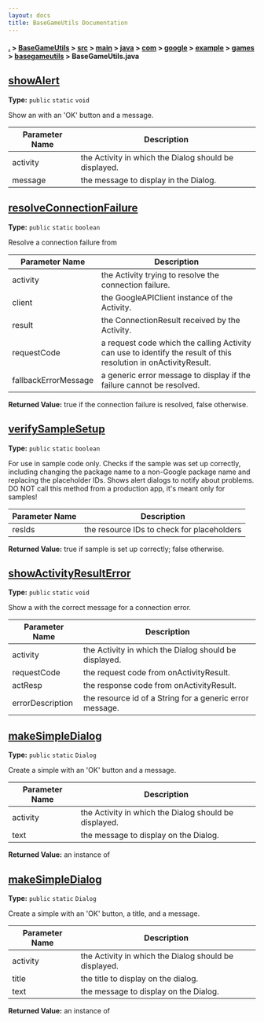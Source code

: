 ```yaml
---
layout: docs
title: BaseGameUtils Documentation
---
```

#### [.](./../../../../../../../../../index) > [BaseGameUtils](./../../../../../../../../index) > [src](./../../../../../../../index) > [main](./../../../../../../index) > [java](./../../../../../index) > [com](./../../../../index) > [google](./../../../index) > [example](./../../index) > [games](./../index) > [basegameutils](./index) > **BaseGameUtils.java**

## [showAlert](https://github.com/TheAndroidMaster/Asteroid/blob/master/BaseGameUtils/src/main/java/com/google/example/games/basegameutils/BaseGameUtils.java#L17)

**Type:** `public` `static` `void`

Show an with an 'OK' button and a message. 





|Parameter Name|Description|
|-----|-----|
|activity|the Activity in which the Dialog should be displayed.|
|message|the message to display in the Dialog.  |








## [resolveConnectionFailure](https://github.com/TheAndroidMaster/Asteroid/blob/master/BaseGameUtils/src/main/java/com/google/example/games/basegameutils/BaseGameUtils.java#L28)

**Type:** `public` `static` `boolean`

Resolve a connection failure from 






|Parameter Name|Description|
|-----|-----|
|activity|the Activity trying to resolve the connection failure.|
|client|the GoogleAPIClient instance of the Activity.|
|result|the ConnectionResult received by the Activity.|
|requestCode|a request code which the calling Activity can use to identify the result of this resolution in onActivityResult.|
|fallbackErrorMessage|a generic error message to display if the failure cannot be resolved.|


**Returned Value:** true if the connection failure is resolved, false otherwise.  








## [verifySampleSetup](https://github.com/TheAndroidMaster/Asteroid/blob/master/BaseGameUtils/src/main/java/com/google/example/games/basegameutils/BaseGameUtils.java#L69)

**Type:** `public` `static` `boolean`

For use in sample code only. Checks if the sample was set up correctly, 
including changing the package name to a non-Google package name and 
replacing the placeholder IDs. Shows alert dialogs to notify about problems. 
DO NOT call this method from a production app, it's meant only for samples! 





|Parameter Name|Description|
|-----|-----|
|resIds|the resource IDs to check for placeholders|


**Returned Value:** true if sample is set up correctly; false otherwise.  








## [showActivityResultError](https://github.com/TheAndroidMaster/Asteroid/blob/master/BaseGameUtils/src/main/java/com/google/example/games/basegameutils/BaseGameUtils.java#L108)

**Type:** `public` `static` `void`

Show a with the correct message for a connection error. 





|Parameter Name|Description|
|-----|-----|
|activity|the Activity in which the Dialog should be displayed.|
|requestCode|the request code from onActivityResult.|
|actResp|the response code from onActivityResult.|
|errorDescription|the resource id of a String for a generic error message.  |








## [makeSimpleDialog](https://github.com/TheAndroidMaster/Asteroid/blob/master/BaseGameUtils/src/main/java/com/google/example/games/basegameutils/BaseGameUtils.java#L153)

**Type:** `public` `static` `Dialog`

Create a simple with an 'OK' button and a message. 





|Parameter Name|Description|
|-----|-----|
|activity|the Activity in which the Dialog should be displayed.|
|text|the message to display on the Dialog.|


**Returned Value:** an instance of   








## [makeSimpleDialog](https://github.com/TheAndroidMaster/Asteroid/blob/master/BaseGameUtils/src/main/java/com/google/example/games/basegameutils/BaseGameUtils.java#L165)

**Type:** `public` `static` `Dialog`

Create a simple with an 'OK' button, a title, and a message. 





|Parameter Name|Description|
|-----|-----|
|activity|the Activity in which the Dialog should be displayed.|
|title|the title to display on the dialog.|
|text|the message to display on the Dialog.|


**Returned Value:** an instance of   








